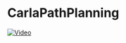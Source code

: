 # CarlaPathPlanning

[![Video](https://www.youtube.com/watch?v=OiCYOhngpHg/0.jpg)](https://www.youtube.com/watch?v=OiCYOhngpHg "Live implementation")
